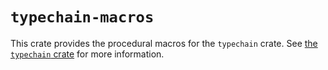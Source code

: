 # `typechain-macros`

This crate provides the procedural macros for the `typechain` crate. See [the `typechain` crate](https://crates.io/crates/typechain) for more information.